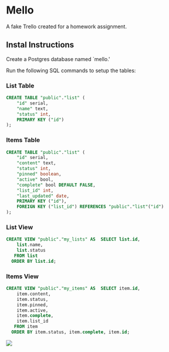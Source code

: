 # Mello

A fake Trello created for a homework assignment.

## Instal Instructions

Create a Postgres database named `mello.'

Run the following SQL commands to setup the tables:

### List Table

```sql
CREATE TABLE "public"."list" (
    "id" serial,
    "name" text,
    "status" int,
    PRIMARY KEY ("id")
);
```
### Items Table
```sql
CREATE TABLE "public"."list" (
    "id" serial,
    "content" text,
    "status" int,
    "pinned" boolean,
    "active" bool,
    "complete" bool DEFAULT FALSE,
    "list_id" int,
    "last_updated" date,
    PRIMARY KEY ("id"),
    FOREIGN KEY ("list_id") REFERENCES "public"."list"("id")
);
```

### List View
```sql
CREATE VIEW "public"."my_lists" AS  SELECT list.id,
    list.name,
    list.status
   FROM list
  ORDER BY list.id;
```

### Items View
```sql
CREATE VIEW "public"."my_items" AS  SELECT item.id,
    item.content,
    item.status,
    item.pinned,
    item.active,
    item.complete,
    item.list_id
   FROM item
  ORDER BY item.status, item.complete, item.id;
```

![](http://cjo.io/wp-content/uploads/2016/09/Screen-Shot-2016-09-19-at-8.33.01-AM.png)
